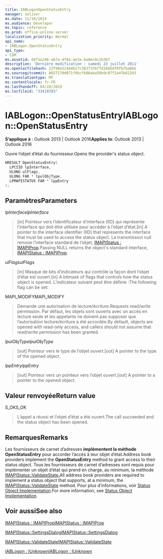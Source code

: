 ```yaml
---
title: IABLogonOpenStatusEntry
manager: soliver
ms.date: 11/16/2014
ms.audience: Developer
ms.topic: reference
ms.prod: office-online-server
localization_priority: Normal
api_name:
- IABLogon.OpenStatusEntry
api_type:
- COM
ms.assetid: 66f1e246-a67a-4f8a-ae3a-6a8ec8c2b367
description: 'Derniére modification : samedi 23 juillet 2011'
ms.openlocfilehash: 22f98e52444b17c383737bffd1685df0fb7ba8bb
ms.sourcegitcommit: 8657170d071f9bcf680aba50b9c07f2a4fb82283
ms.translationtype: MT
ms.contentlocale: fr-FR
ms.lasthandoff: 04/28/2019
ms.locfileid: "33410783"
---
```

# <a name="iablogonopenstatusentry"></a><span data-ttu-id="ff2fd-103">IABLogon::OpenStatusEntry</span><span class="sxs-lookup"><span data-stu-id="ff2fd-103">IABLogon::OpenStatusEntry</span></span>

  
  
<span data-ttu-id="ff2fd-104">**S’applique à** : Outlook 2013 | Outlook 2016</span><span class="sxs-lookup"><span data-stu-id="ff2fd-104">**Applies to**: Outlook 2013 | Outlook 2016</span></span> 
  
<span data-ttu-id="ff2fd-105">Ouvre l’objet d’état du fournisseur.</span><span class="sxs-lookup"><span data-stu-id="ff2fd-105">Opens the provider's status object.</span></span>
  
```cpp
HRESULT OpenStatusEntry(
  LPCIID lpInterface,
  ULONG ulFlags,
  ULONG FAR * lpulObjType,
  LPMAPISTATUS FAR * lppEntry
);
```

## <a name="parameters"></a><span data-ttu-id="ff2fd-106">Paramètres</span><span class="sxs-lookup"><span data-stu-id="ff2fd-106">Parameters</span></span>

 <span data-ttu-id="ff2fd-107">_lpInterface_</span><span class="sxs-lookup"><span data-stu-id="ff2fd-107">_lpInterface_</span></span>
  
> <span data-ttu-id="ff2fd-108">[in] Pointeur vers l’identificateur d’interface (IID) qui représente l’interface qui doit être utilisée pour accéder à l’objet d’état.</span><span class="sxs-lookup"><span data-stu-id="ff2fd-108">[in] A pointer to the interface identifier (IID) that represents the interface that must be used to access the status object.</span></span> <span data-ttu-id="ff2fd-109">La transmission null renvoie l’interface standard de l’objet, [IMAPIStatus : IMAPIProp](imapistatusimapiprop.md).</span><span class="sxs-lookup"><span data-stu-id="ff2fd-109">Passing NULL returns the object's standard interface, [IMAPIStatus : IMAPIProp](imapistatusimapiprop.md).</span></span>
    
 <span data-ttu-id="ff2fd-110">_ulFlags_</span><span class="sxs-lookup"><span data-stu-id="ff2fd-110">_ulFlags_</span></span>
  
> <span data-ttu-id="ff2fd-111">[in] Masque de bits d’indicateurs qui contrôle la façon dont l’objet d’état est ouvert.</span><span class="sxs-lookup"><span data-stu-id="ff2fd-111">[in] A bitmask of flags that controls how the status object is opened.</span></span> <span data-ttu-id="ff2fd-112">L’indicateur suivant peut être définie :</span><span class="sxs-lookup"><span data-stu-id="ff2fd-112">The following flag can be set:</span></span>
    
<span data-ttu-id="ff2fd-113">MAPI_MODIFY</span><span class="sxs-lookup"><span data-stu-id="ff2fd-113">MAPI_MODIFY</span></span> 
  
> <span data-ttu-id="ff2fd-114">Demande une autorisation de lecture/écriture.</span><span class="sxs-lookup"><span data-stu-id="ff2fd-114">Requests read/write permission.</span></span> <span data-ttu-id="ff2fd-115">Par défaut, les objets sont ouverts avec un accès en lecture seule et les appelants ne doivent pas supposer que l’autorisation lecture/écriture a été accordée.</span><span class="sxs-lookup"><span data-stu-id="ff2fd-115">By default, objects are opened with read-only access, and callers should not assume that read/write permission has been granted.</span></span>
    
 <span data-ttu-id="ff2fd-116">_lpulObjType_</span><span class="sxs-lookup"><span data-stu-id="ff2fd-116">_lpulObjType_</span></span>
  
> <span data-ttu-id="ff2fd-117">[out] Pointeur vers le type de l’objet ouvert.</span><span class="sxs-lookup"><span data-stu-id="ff2fd-117">[out] A pointer to the type of the opened object.</span></span>
    
 <span data-ttu-id="ff2fd-118">_lppEntry_</span><span class="sxs-lookup"><span data-stu-id="ff2fd-118">_lppEntry_</span></span>
  
> <span data-ttu-id="ff2fd-119">[out] Pointeur vers un pointeur vers l’objet ouvert.</span><span class="sxs-lookup"><span data-stu-id="ff2fd-119">[out] A pointer to a pointer to the opened object.</span></span>
    
## <a name="return-value"></a><span data-ttu-id="ff2fd-120">Valeur renvoyée</span><span class="sxs-lookup"><span data-stu-id="ff2fd-120">Return value</span></span>

<span data-ttu-id="ff2fd-121">S_OK</span><span class="sxs-lookup"><span data-stu-id="ff2fd-121">S_OK</span></span> 
  
> <span data-ttu-id="ff2fd-122">L’appel a réussi et l’objet d’état a été ouvert.</span><span class="sxs-lookup"><span data-stu-id="ff2fd-122">The call succeeded and the status object has been opened.</span></span>
    
## <a name="remarks"></a><span data-ttu-id="ff2fd-123">Remarques</span><span class="sxs-lookup"><span data-stu-id="ff2fd-123">Remarks</span></span>

<span data-ttu-id="ff2fd-124">Les fournisseurs de carnet d’adresses **implémentent la méthode OpenStatusEntry** pour accorder l’accès à leur objet d’état.</span><span class="sxs-lookup"><span data-stu-id="ff2fd-124">Address book providers implement the **OpenStatusEntry** method to grant access to their status object.</span></span> <span data-ttu-id="ff2fd-125">Tous les fournisseurs de carnet d’adresses sont requis pour implémenter un objet d’état qui prend en charge, au minimum, la méthode [IMAPIStatus::ValidateState.](imapistatus-validatestate.md)</span><span class="sxs-lookup"><span data-stu-id="ff2fd-125">All address book providers are required to implement a status object that supports, at a minimum, the [IMAPIStatus::ValidateState](imapistatus-validatestate.md) method.</span></span> <span data-ttu-id="ff2fd-126">Pour plus d’informations, voir [Status Object Implementation](status-object-implementation.md).</span><span class="sxs-lookup"><span data-stu-id="ff2fd-126">For more information, see [Status Object Implementation](status-object-implementation.md).</span></span>
  
## <a name="see-also"></a><span data-ttu-id="ff2fd-127">Voir aussi</span><span class="sxs-lookup"><span data-stu-id="ff2fd-127">See also</span></span>



[<span data-ttu-id="ff2fd-128">IMAPIStatus : IMAPIProp</span><span class="sxs-lookup"><span data-stu-id="ff2fd-128">IMAPIStatus : IMAPIProp</span></span>](imapistatusimapiprop.md)
  
[<span data-ttu-id="ff2fd-129">IMAPIStatus::SettingsDialog</span><span class="sxs-lookup"><span data-stu-id="ff2fd-129">IMAPIStatus::SettingsDialog</span></span>](imapistatus-settingsdialog.md)
  
[<span data-ttu-id="ff2fd-130">IMAPIStatus::ValidateState</span><span class="sxs-lookup"><span data-stu-id="ff2fd-130">IMAPIStatus::ValidateState</span></span>](imapistatus-validatestate.md)
  
[<span data-ttu-id="ff2fd-131">IABLogon : IUnknown</span><span class="sxs-lookup"><span data-stu-id="ff2fd-131">IABLogon : IUnknown</span></span>](iablogoniunknown.md)

